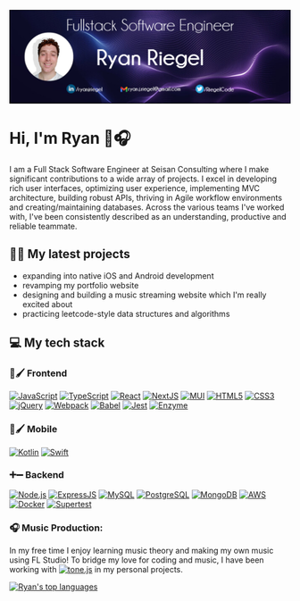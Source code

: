 ![Header](https://github.com/rriegel/rriegel/blob/main/githubCover2.png "Header")

# Hi, I'm Ryan 👋🎧

I am a Full Stack Software Engineer at Seisan Consulting where I make significant contributions to a wide array of projects. I excel in developing rich user interfaces, optimizing user experience, implementing MVC architecture, building robust APIs, thriving in Agile workflow environments and creating/maintaining databases. Across the various teams I've worked with, I've been consistently described as an understanding, productive and reliable teammate.

## 📁📂 My latest projects

- expanding into native iOS and Android development
- revamping my portfolio website
- designing and building a music streaming website which I'm really excited about
- practicing leetcode-style data structures and algorithms


## 💻 My tech stack

### 🎨🖌 Frontend

[![JavaScript](https://img.shields.io/badge/JavaScript-F7DF1E?logo=javascript&logoColor=black&style=for-the-badge)](https://www.javascript.com/)
[![TypeScript](https://img.shields.io/badge/TypeScript-3178C6?logo=TypeScript&logoColor=FFF&style=for-the-badge)](https://www.typescriptlang.org/)
[![React](https://img.shields.io/badge/React-61DAFB?logo=react&logoColor=white&style=for-the-badge)](https://reactjs.org/)
[![NextJS](https://img.shields.io/badge/Next-black?style=for-the-badge&logo=next.js&logoColor=white)](https://nextjs.org/)
[![MUI](https://img.shields.io/badge/MUI-%230081CB.svg?style=for-the-badge&logo=material-ui&logoColor=white)](https://mui.com/)
[![HTML5](https://img.shields.io/badge/HTML-DD4B24?logo=HTML5&logoColor=white&style=for-the-badge)](https://developer.mozilla.org/en-US/docs/Web/HTML)
[![CSS3](https://img.shields.io/badge/CSS-254ADD?logo=CSS3&logoColor=white&style=for-the-badge)](https://developer.mozilla.org/en-US/docs/Web/CSS)
[![jQuery](https://img.shields.io/badge/jQuery-0765A6?logo=jQuery&logoColor=white&style=for-the-badge)](https://jquery.com/)
[![Webpack](https://img.shields.io/badge/Webpack-539AC8?logo=webpack&logoColor=white&style=for-the-badge)](https://webpack.js.org/)
[![Babel](https://img.shields.io/badge/Babel-F9DC3F?logo=babel&logoColor=black&style=for-the-badge)](https://babeljs.io/)
[![Jest](https://img.shields.io/badge/Jest-906F79?logo=jest&logoColor=white&style=for-the-badge)](https://jestjs.io/)
[![Enzyme](https://img.shields.io/badge/Enzyme-2ECC71?style=for-the-badge)](https://enzymejs.github.io/enzyme/)

### 📱🖌 Mobile
[![Kotlin](https://img.shields.io/badge/Kotlin-7F52FF?logo=Kotlin&logoColor=white&style=for-the-badge)](https://kotlinlang.org/)
[![Swift](https://img.shields.io/badge/Swift-FD6431?logo=Swift&logoColor=FFF&style=for-the-badge)](https://developer.apple.com/swift/)

### ➕➖ Backend

[![Node.js](https://img.shields.io/badge/Node.js-43853D?logo=node.js&logoColor=white&style=for-the-badge)](https://nodejs.org/)
[![ExpressJS](https://img.shields.io/badge/Express-FFFFFF?logo=express&logoColor=black&style=for-the-badge)](https://expressjs.com/)
[![MySQL](https://img.shields.io/badge/MySQL-DD8A00?logo=mysql&logoColor=white&style=for-the-badge)](https://www.mysql.com/)
[![PostgreSQL](https://img.shields.io/badge/PostgreSQL-31648C?logo=postgresql&logoColor=white&style=for-the-badge)](https://www.postgresql.org/)
[![MongoDB](https://img.shields.io/badge/MongoDB-439543?logo=mongodb&logoColor=white&style=for-the-badge)](https://www.mongodb.com/)
[![AWS](https://img.shields.io/badge/AWS-FF9900?logo=amazon&logoColor=white&style=for-the-badge)](https://aws.amazon.com/)
[![Docker](https://img.shields.io/badge/Docker-2491E6?logo=docker&logoColor=white&style=for-the-badge)](https://www.docker.com/)
[![Supertest](https://img.shields.io/badge/Supertest-906F79?style=for-the-badge)](https://www.npmjs.com/package/supertest)

### 🎧 Music Production:
In my free time I enjoy learning music theory and making my own music using FL Studio! To bridge my love for coding and music, I have been working with
[![tone.js](https://img.shields.io/badge/tone.js-F734D7?style=for-the-badge)](https://tonejs.github.io/) in my personal projects.

<!-- [![Ryan's github stats](https://github-readme-stats.vercel.app/api?username=rriegel&theme=blue-green)](https://github.com/anuraghazra/github-readme-stats) -->

[![Ryan's top languages](https://github-readme-stats.vercel.app/api/top-langs/?username=rriegel&theme=blue-green)](https://github.com/anuraghazra/github-readme-stats)


<!--
**rriegel/rriegel** is a ✨ _special_ ✨ repository because its `README.md` (this file) appears on your GitHub profile.

Here are some ideas to get you started:

- 🔭 I’m currently working on ...
- 🌱 I’m currently learning ...
- 👯 I’m looking to collaborate on ...
- 🤔 I’m looking for help with ...
- 💬 Ask me about ...
- 📫 How to reach me: ...
- 😄 Pronouns: ...
- ⚡ Fun fact: ...
-->
